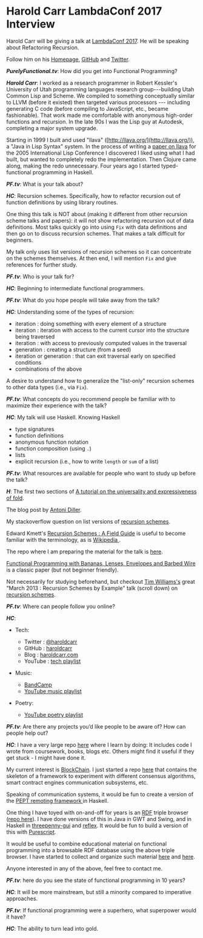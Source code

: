 ﻿# Harold Carr LambdaConf 2017 Interview

Harold Carr will be giving a talk at
[LambdaConf 2017][CONF]. He will be speaking about Refactoring Recursion.

[CONF]: http://lambdaconf.us/events/2017/lcusc.html

Follow him on his [Homepage], [GitHub] and [Twitter].

[Homepage]: http://haroldcarr.com/
[GitHub]: https://github.com/haroldcarr
[Twitter]: https://twitter.com/haroldcarr

***PurelyFunctional.tv***: How did you get into Functional Programming?
 
***Harold Carr***: I worked as a research programmer in Robert Kessler's University of Utah
programming languages research group---building Utah Common Lisp and Scheme.
We compiled to something conceptually similar to LLVM (before it existed) then
targeted various processors --- including generating C code (before compiling
to JavaScript, etc., became fashionable). That work made me comfortable with
anonymous high-order functions and recursion. In the late 90s I was the Lisp guy
at Autodesk, completing a major system upgrade.

Starting in 1999 I built and used "llava" ([http://llava.org/](http://llava.org/)), a "Java in Lisp
Syntax" system. In the process of writing a [paper on llava](http://llava.org/ilc2005.pdf)
for the 2005 International Lisp Conference I
discovered I liked using what I had built, but wanted to completely redo the
implementation. Then Clojure came along, making the redo unnecessary. Four years
ago I started typed-functional programming in Haskell.


 
***PF.tv***: What is your talk about?
 
***HC***: 
Recursion schemes. Specifically, how to refactor recursion out of function
definitions by using library routines.

One thing this talk is NOT about (making it different from other recursion
scheme talks and papers): it will not show refactoring recursion out of
data definitions. Most talks quickly go into using `Fix` with data definitions
and then go on to discuss recursion schemes. That makes a talk difficult for
beginners.

My talk only uses list versions of recursion schemes so it can concentrate on
the schemes themselves.  At then end, I will mention `Fix` and give references
for further study.


 
***PF.tv***: Who is your talk for?
 
***HC***: Beginning to intermediate functional programmers.


 
***PF.tv***: What do you hope people will take away from the talk?
 
***HC***: Understanding some of the types of recursion:

- iteration  : doing something with every element of a structure
- iteration  : iteration with access to the current cursor into the structure being traversed
- iteration  : with access to previously computed values in the traversal
- generation : creating a structure (from a seed)
- iteration or generation : that can exit traversal early on specified conditions
- combinations of the above

A desire to understand how to generalize the "list-only" recursion schemes to
other data types (i.e., via `Fix`).


 
***PF.tv***: What concepts do you recommend people be familiar with to maximize their experience with the talk?
 
***HC***: 
My talk will use Haskell.  Knowing Haskell

- type signatures
- function definitions
- anonymous function notation
- function composition (using `.`)
- lists
- explicit recursion (i.e., how to write `length` or `sum` of a list)

***PF.tv***: What resources are available for people who want to study up before the talk?
 
***H***: The first two sections of [A tutorial on the universality and expressiveness of fold](http://www.cs.nott.ac.uk/~pszgmh/fold.pdf).

The blog post by [Antoni Diller](http://www.cantab.net/users/antoni.diller/haskell/units/unit06.html).

My stackoverflow question on list versions of [recursion schemes](https://stackoverflow.com/questions/36851766/histomorphisms-zygomorphisms-and-futumorphisms-specialised-to-lists).

Edward Kmett's [Recursion Schemes : A Field Guide](http://comonad.com/reader/2009/recursion-schemes/)
is useful to become familiar with the terminology,
as is [Wikipedia
](https://en.wikipedia.org/wiki/Category:Recursion_schemes).

The repo where I am preparing the material for the talk is [here](https://github.com/haroldcarr/especially-haskell/tree/master/content/recursion-schemes).

[Functional Programming with Bananas, Lenses, Envelopes and Barbed Wire](https://maartenfokkinga.github.io/utwente/mmf91m.pdf) is a classic paper (but not beginner friendly).

Not necessarily for studying beforehand, but checkout [Tim Williams's](http://www.timphilipwilliams.com/slides.html) great "March 2013 : Recursion Schemes by Example" talk (scroll down) on [recursion schemes](https://www.youtube.com/watch?v=Zw9KeP3OzpU).
 
***PF.tv***: Where can people follow you online?
 
***HC***: 
* Tech:
    - Twitter : [@haroldcarr](https://twitter.com/haroldcarr)
    - GitHub  : [haroldcarr](https://github.com/haroldcarr)
    - Blog    : [haroldcarr.com](http://haroldcarr.com/)
    - YouTube : [tech playlist](https://www.youtube.com/playlist?list=PLH8NVjolugrMUnvnojSVwvyg4HsDLdnNE)

* Music:
    - [BandCamp](https://haroldcarr.bandcamp.com/)
    - [YouTube music playlist](https://www.youtube.com/playlist?list=PLH8NVjolugrMfspsIUQKHQ6VVcL_ElrP3)

* Poetry:
    - [YouTube poetry playlist](https://www.youtube.com/playlist?list=PLH8NVjolugrNwMLAB50ThWD6piJcxbBC_)
 
***PF.tv***: Are there any projects you’d like people to be aware of? How can people help out?
 
***HC***: I have a very large repo [here](https://github.com/haroldcarr/learn-haskell-coq-ml-etc)
where I learn by doing:
It includes code I wrote from coursework, books, blogs etc.
Others might find it useful if they get stuck - I might have done it.

My current interest is [BlockChain](https://en.wikipedia.org/wiki/Blockchain).
I just started a repo [here](https://github.com/haroldcarr/blockchain-framework)
that contains the skeleton of a framework to experiment with different consensus algorithms,
smart contract engines communication subsystems, etc.

Speaking of communication systems, it would be fun to create a version of the [PEPT remoting framework
](http://haroldcarr.net/computerScience/pept/indexPept.html)
in Haskell.

 One thing I have toyed with on-and-off for years is an [RDF](https://en.wikipedia.org/wiki/Resource_Description_Framework) triple browser ([repo here](https://github.com/haroldcarr/rdf-triple-browser)). I have done versions of this in Java in GWT and Swing,
and in Haskell in [threepenny-gui](https://hackage.haskell.org/package/threepenny-gui)
and [reflex](https://github.com/reflex-frp/reflex).
It would be fun to build a version of this with [Purescript](http://www.purescript.org/).

It would be useful to combine educational material on functional programming
into a browsable RDF database using the above triple browser. I have started to
collect and organize such material
[here](https://github.com/haroldcarr/especially-haskell) and
[here](https://github.com/haroldcarr/learn-haskell-coq-ml-etc/tree/master/haskell/topic).

Anyone interested in any of the above, feel free to contact me.

 
 
***PF.tv***: here do you see the state of functional programming in 10 years?
 
***HC***: It will be more mainstream, but still a minority compared to imperative approaches.

 
 
***PF.tv***: If functional programming were a superhero, what superpower would it have?
 
***HC***: The ability to turn lead into gold.

  
